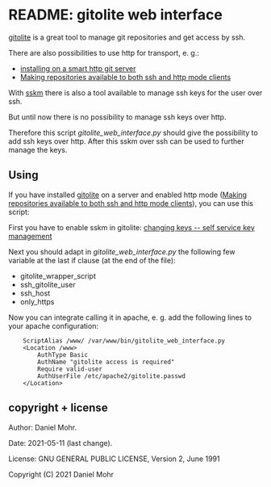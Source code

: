 # README: gitolite web interface

[gitolite](https://gitolite.com/gitolite/) is a great tool to manage git
repositories and get access by ssh.

There are also possibilities to use http for transport, e. g.:

  * [installing on a smart http git server](https://gitolite.com/gitolite/http)
  * [Making repositories available to both ssh and http mode clients](https://gitolite.com/gitolite/contrib/ssh-and-http)

With [sskm](https://gitolite.com/gitolite/contrib/sskm) there is also a tool
available to manage ssh keys for the user over ssh.

But until now there is no possibility to manage ssh keys over http.

Therefore this script *gitolite_web_interface.py* should give the possibility
to add ssh keys over http. After this sskm over ssh can be used to further
manage the keys.

## Using

If you have installed [gitolite](https://gitolite.com/gitolite/) on a server
and enabled http mode 
([Making repositories available to both ssh and http mode clients](https://gitolite.com/gitolite/contrib/ssh-and-http)),
you can use this script:

First you have to enable sskm in gitolite: [changing keys -- self service key management](https://gitolite.com/gitolite/contrib/sskm)

Next you should adapt in *gitolite_web_interface.py* the following few variable
at the last if clause (at the end of the file):

  * gitolite_wrapper_script
  * ssh_gitolite_user
  * ssh_host
  * only_https

Now you can integrate calling it in apache, e. g. add the following lines
to your apache configuration:

		ScriptAlias /www/ /var/www/bin/gitolite_web_interface.py
	    <Location /www>
	        AuthType Basic
	    	AuthName "gitolite access is required"
	    	Require valid-user
	    	AuthUserFile /etc/apache2/gitolite.passwd
	    </Location>


## copyright + license

Author: Daniel Mohr.

Date: 2021-05-11 (last change).

License: GNU GENERAL PUBLIC LICENSE, Version 2, June 1991

Copyright (C) 2021 Daniel Mohr
